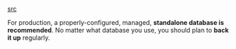[src](https://superset.apache.org/docs/installation/architecture)

For production, a properly-configured, managed, **standalone database is recommended**. No matter what database you use, you should plan to **back it up** regularly.

